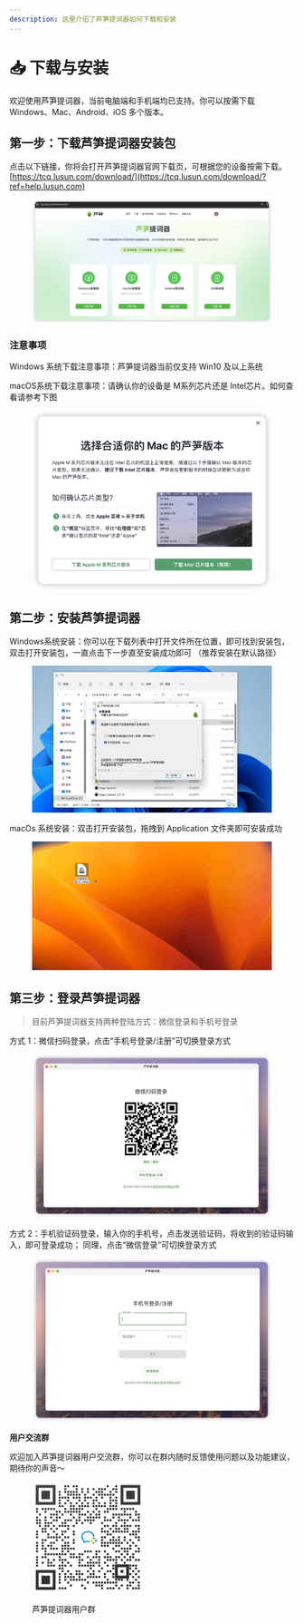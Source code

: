 ```yaml
---
description: 这里介绍了芦笋提词器如何下载和安装
---
```


# 📥 下载与安装

欢迎使用芦笋提词器，当前电脑端和手机端均已支持。你可以按需下载 Windows、Mac、Android、iOS 多个版本。

## 第一步：下载芦笋提词器安装包

点击以下链接，你将会打开芦笋提词器官网下载页，可根据您的设备按需下载。[https://tcq.lusun.com/download/](https://tcq.lusun.com/download/?ref=help.lusun.com)

<figure><img src="../.gitbook/assets/image (1) (1).png" alt=""><figcaption></figcaption></figure>

### 注意事项

Windows 系统下载注意事项：芦笋提词器当前仅支持 Win10 及以上系统

macOS系统下载注意事项：请确认你的设备是 M系列芯片还是 Intel芯片。如何查看请参考下图

<figure><img src="../.gitbook/assets/image (2).png" alt=""><figcaption></figcaption></figure>



## 第二步：安装芦笋提词器

Windows系统安装：你可以在下载列表中打开文件所在位置，即可找到安装包，双击打开安装包，一直点击下一步直至安装成功即可 （推荐安装在默认路径）



<figure><img src="../.gitbook/assets/032802.gif" alt=""><figcaption></figcaption></figure>

macOs 系统安装：双击打开安装包，拖拽到 Application 文件夹即可安装成功

<figure><img src="../.gitbook/assets/032801.gif" alt=""><figcaption></figcaption></figure>

####

####

## 第三步：登录芦笋提词器

> 目前芦笋提词器支持两种登陆方式：微信登录和手机号登录

方式 1：微信扫码登录，点击“手机号登录/注册”可切换登录方式

<figure><img src="../.gitbook/assets/iShot_2024-03-28_14.05.45.png" alt=""><figcaption></figcaption></figure>

方式 2：手机验证码登录，输入你的手机号，点击发送验证码，将收到的验证码输入，即可登录成功； 同理，点击“微信登录”可切换登录方式

<figure><img src="../.gitbook/assets/iShot_2024-03-28_14.06.22.png" alt=""><figcaption></figcaption></figure>

**用户交流群**

欢迎加入芦笋提词器用户交流群，你可以在群内随时反馈使用问题以及功能建议，期待你的声音～

<figure><img src="../.gitbook/assets/quncode.png" alt="" width="198"><figcaption><p>芦笋提词器用户群</p></figcaption></figure>
